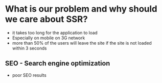 # What is our problem and why should we care about SSR?

- it takes too long for the application to load
- Especially on mobile on 3G network
- more than 50% of the users will leave the site if the site is not loaded within
3 seconds


## SEO - Search engine optimization

- poor SEO results
